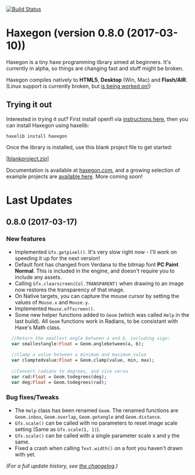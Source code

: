 [![Build Status](https://travis-ci.org/TerryCavanagh/haxegon.svg?branch=master)](https://travis-ci.org/TerryCavanagh/haxegon)

# Haxegon (version 0.8.0 (2017-03-10))

Haxegon is a tiny haxe programming library aimed at beginners. It's currently in alpha, so things are changing fast and stuff might be broken. 

Haxegon compiles natively to **HTML5**, **Desktop** (Win, Mac) and **Flash/AIR**. (Linux support is currently broken, but <a href="https://github.com/openfl/starling/issues/38">is being worked on!</a>)

## Trying it out

Interested in trying it out? First install openfl via <a href="http://www.openfl.org/learn/docs/getting-started/">instructions here</a>, then you can install Haxegon using haxelib:

    haxelib install haxegon
    
Once the library is installed, use this blank project file to get started:

<a href="https://github.com/TerryCavanagh/haxegon/raw/master/blankproject.zip">[blankproject.zip]</a>

Documentation is available at <a href="http://haxegon.com">haxegon.com</a>, and a growing selection of example projects are <a href="https://github.com/TerryCavanagh/haxegon-samples">available here</a>. More coming soon!

# Last Updates

0.8.0 (2017-03-17)
------------------
### New features
* Implemented `Gfx.getpixel()`. It's very slow right now - I'll work on speeding it up for the next version!
* Default font has changed from Verdana to the bitmap font **PC Paint Normal**. This is included in the engine, and doesn't require you to include any assets.
* Calling `Gfx.clearscreen(Col.TRANSPARENT)` when drawing to an image now restores the transparency of that image.
* On Native targets, you can capture the mouse cursor by setting the values of `Mouse.x` and `Mouse.y`.
* Implemented `Mouse.offscreen()`.
* Some new helper functions added to `Geom` (which was called `Help` in the last build). All `Geom` functions work in Radians, to be consistant with Haxe's Math class.
``` haxe
  //Return the smallest angle between a and b, including sign:
  var smallestangle:Float = Geom.anglebetween(a, b);
  
  //Clamp a value between a minimum and maximum value
  var clamptedvalue:Float = Geom.clamp(value, min, max);
  
  //Convert radians to degrees, and vice versa
  var rad:Float = Geom.todegrees(deg);
  var deg:Float = Geom.todegrees(rad);
```

### Bug fixes/Tweaks
* The `Help` class has been renamed `Geom`. The renamed functions are `Geom.inbox`, `Geom.overlap`, `Geom.getangle` and `Geom.distance`.
* `Gfx.scale()` can be called with no parameters to reset image scale setting (Same as `Gfx.scale(1, 1)`).
* `Gfx.scale()` can be called with a single parameter scale x and y the same.
* Fixed a crash when calling `Text.width()` on a font you haven't drawn with yet.

*(For a full update history, see <a href="https://github.com/TerryCavanagh/haxegon/blob/master/changelog.md">the changelog</a>.)*

